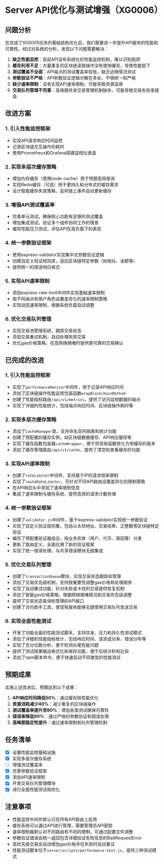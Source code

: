 # Server API优化与测试增强（XG0006）

## 问题分析

在完成了XG0005任务的基础结构优化后，我们需要进一步提升API服务的性能和可靠性。经过对系统的分析，发现以下问题需要解决：

1. **缺乏性能监控**：目前API没有系统化的性能监控机制，难以识别瓶颈
2. **缓存利用不足**：大量重复的区块链读取操作没有使用缓存，导致性能低下
3. **测试覆盖不全面**：API端点的测试覆盖率较低，缺乏边缘情况测试
4. **参数验证不严格**：API参数验证逻辑分散在多处，不够统一和严格
5. **缺少速率限制**：没有实现API速率限制，可能导致资源滥用
6. **交易队列管理不完善**：高峰期并发交易管理机制缺失，可能导致交易失败率提高

## 改进方案

### 1. 引入性能监控框架

- 实现API请求响应时间监控
- 记录区块链交互操作的耗时
- 使用Prometheus和Grafana搭建监控仪表盘

### 2. 实现多层次缓存策略

- 增加内存缓存（使用node-cache）用于短期高频查询
- 实现Redis缓存（可选）用于更持久和分布式的缓存需求
- 设计智能缓存失效策略，监听链上事件自动更新缓存

### 3. 增强API测试覆盖率

- 完善单元测试，确保核心功能有足够的测试覆盖
- 增加集成测试，验证多个组件协同工作的情景
- 编写性能压力测试，评估API在高负载下的表现

### 4. 统一参数验证框架

- 使用express-validator实现集中式参数验证逻辑
- 创建自定义验证规则库，适应区块链特定参数（如地址、金额等）
- 提供统一的错误响应格式

### 5. 实现API速率限制

- 添加express-rate-limit中间件实现基础速率限制
- 按不同端点和用户角色设置差异化的速率限制策略
- 实现动态速率限制，根据系统负载自动调整

### 6. 优化交易队列管理

- 实现交易池管理系统，跟踪交易状态
- 添加交易重试机制，自动处理失败交易
- 优化gas价格策略，在高网络拥堵时提供更可靠的交易确认

## 已完成的改进

### 1. 引入性能监控框架
- 实现了`performanceMonitor`中间件，用于记录API响应时间
- 添加了区块链操作性能监控包装函数`wrapBlockchainMethod`
- 创建了性能指标路由`/api/v1/metrics`，提供了访问监控数据的端点
- 实现了详细的性能统计，包括端点响应时间、区块链操作耗时等

### 2. 实现多层次缓存策略
- 添加了`CacheManager`类，支持命名空间隔离和统计功能
- 创建了预配置的缓存实例，如区块链数据缓存、API响应缓存等
- 实现了缓存函数包装器`cacheWrapper`，便于将现有函数转化为带缓存的版本
- 添加了缓存管理路由`/api/v1/cache`，提供了清空和查看缓存的功能

### 3. 实现API速率限制
- 创建了`rateLimiter`中间件，支持基于IP的请求频率限制
- 实现了`routeRateLimiter`，可针对不同API路由设置差异化的限制策略
- 在API响应头中添加了速率限制信息
- 集成了速率限制与缓存系统，提供高效的请求计数存储

### 4. 统一参数验证框架
- 创建了`validator.js`中间件，基于express-validator实现统一参数验证
- 实现了自定义验证规则集，包括以太坊地址、交易哈希、正整数等区块链特定验证
- 编写了预配置验证器组合，按业务实体（用户、代币、赎回等）分类
- 更新了路由定义，全面应用了新的验证框架
- 实现了统一错误处理，与共享错误模块无缝集成

### 5. 优化交易队列管理
- 创建了`transactionQueue`模块，实现交易状态跟踪和管理
- 添加了交易优先级机制，支持按重要性调整gas价格和处理顺序
- 实现了自动重试功能，针对失败或卡住的交易提供恢复机制
- 添加了智能gas价格策略，根据网络拥堵情况和交易优先级调整
- 提供了交易状态查询和管理的API接口
- 创建了合约助手工具，使现有服务能够无缝使用交易队列发送交易

### 6. 实现全面性能测试
- 开发了功能全面的性能测试脚本，支持并发、压力和持久性测试模式
- 添加了详细的性能指标统计，包括响应时间、请求成功率、错误分布等
- 实现了百分位数分析，便于检测长尾性能问题
- 提供了测试结果输出格式化和保存功能，便于后续分析和比较
- 添加了npm脚本命令，便于快速启动不同类型的性能测试

## 预期成果

实施上述改进后，预期达到以下成果：

1. **API响应时间降低50%**：通过缓存和性能优化
2. **资源消耗减少40%**：减少重复的区块链操作
3. **测试覆盖率提升至80%**：增加各类测试确保可靠性
4. **错误率降低90%**：通过严格的参数验证和错误处理
5. **高峰期稳定性提升**：通过速率限制和队列管理机制

## 任务清单

- [x] 设置性能监控基础设施
- [x] 实现多层次缓存系统
- [ ] 增强测试覆盖率
- [x] 完善参数验证框架
- [x] 添加API速率限制
- [x] 开发交易队列管理模块
- [x] 进行全面性能测试和优化

## 注意事项

- 性能监控中间件默认已在所有API路由上启用
- 缓存系统可以通过API进行管理，需要管理员API密钥
- 速率限制器默认对不同路由有不同的限制，可通过配置文件调整
- 参数验证错误会统一返回包含详细验证失败信息的BadRequestError
- 高优先级交易会自动增加gas价格并在失败时自动重试
- 性能测试脚本位于`server/scripts/performance-test.js`，提供三种测试模式 